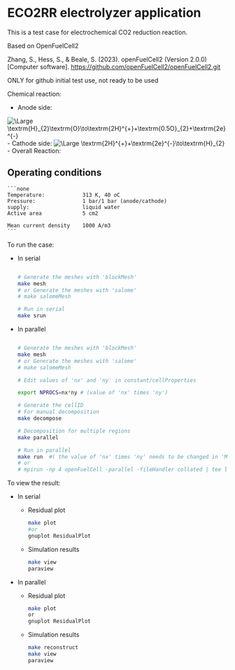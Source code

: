 # __ECO2RR electrolyzer application__

This is a test case for electrochemical CO2 reduction reaction.

Based on OpenFuelCell2

Zhang, S., Hess, S., & Beale, S. (2023). openFuelCell2 (Version 2.0.0) [Computer software]. https://github.com/openFuelCell2/openFuelCell2.git

ONLY for github initial test use, not ready to be used

Chemical reaction:

- Anode side:
<img src="https://latex.codecogs.com/svg.latex?\Large&space;\textrm{H}_{2}\textrm{O}\to\textrm{2H}^{+}+\textrm{0.5O}_{2}+\textrm{2e}^{-}" title="\Large \textrm{H}_{2}\textrm{O}\to\textrm{2H}^{+}+\textrm{0.5O}_{2}+\textrm{2e}^{-}" />
- Cathode side:
<img src="https://latex.codecogs.com/svg.latex?\Large&space;\textrm{2CO}_{2}+\textrm{2e}^{-}\to\textrm{H}_{2}" title="\Large \textrm{2H}^{+}+\textrm{2e}^{-}\to\textrm{H}_{2}" />
- Overall Reaction:

## Operating conditions

    ```none
    Temperature:            313 K, 40 oC
    Pressure:               1 bar/1 bar (anode/cathode)
    supply:                 liquid water
    Active area             5 cm2

    Mean current density    1000 A/m3
    ```

To run the case:

- In serial

    ```bash

    # Generate the meshes with 'blockMesh'
    make mesh
    # or Generate the meshes with 'salome'
    # make salomeMesh

    # Run in serial
    make srun

    ```

- In parallel

    ```bash

    # Generate the meshes with 'blockMesh'
    make mesh
    # or Generate the meshes with 'salome'
    # make salomeMesh

    # Edit values of 'nx' and 'ny' in constant/cellProperties

    export NPROCS=nx*ny # (value of 'nx' times 'ny')

    # Generate the cellID
    # For manual decomposition
    make decompose

    # Decomposition for multiple regions
    make parallel

    # Run in parallel
    make run  #( the value of 'nx' times 'ny' needs to be changed in 'Makefile')
    # or
    # mpirun -np 4 openFuelCell -parallel -fileHandler collated | tee log.run

    ```

To view the result:

- In serial

  - Residual plot

    ```bash
    make plot
    #or
    gnuplot ResidualPlot

    ```

  - Simulation results

    ```bash
    make view
    paraview

    ```

- In parallel

  - Residual plot

    ```bash
    make plot
    or
    gnuplot ResidualPlot
    ```

  - Simulation results

    ```bash
    make reconstruct
    make view
    paraview
    ```
